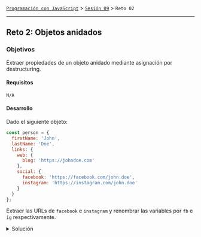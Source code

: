 [`Programación con JavaScript`](../../Readme.md) > [`Sesión 09`](../Readme.md) > `Reto 02`

---

## Reto 2: Objetos anidados

### Objetivos

Extraer propiedades de un objeto anidado mediante asignación por destructuring.

#### Requisitos

`N/A`

#### Desarrollo

Dado el siguiente objeto:

```javascript
const person = {
  firstName: 'John',
  lastName: 'Doe',
  links: {
    web: {
      blog: 'https://johndoe.com'
    }, 
    social: {
      facebook: 'https://facebook.com/john.doe',
      instagram: 'https://instagram.com/john.doe'
    } 
  }
};
```

Extraer las URLs de `facebook` e `instagram` y renombrar las variables por `fb` e `ig` respectivamente.

<details>
  <summary>Solución</summary>

```javascript
const { facebook: fb, instagram: ig } = person.links.social;
```

</details>
